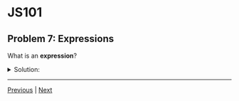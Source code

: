 # JS101
## Problem 7: Expressions

What is an **expression**?

<details>
<summary>Solution:</summary>

An expression is anything that JavaScript can evaluate to a value, even if that value is `undefined` or `null`. With few exceptions, almost everything you write in JavaScript is an expression.

</details>

---

[Previous](06.md) | [Next](08.md)

